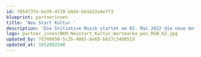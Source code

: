 ```yaml
---
id: 7054737e-be39-4729-b8d4-b61632e4eff3
blueprint: partnerinnen
title: 'Neu Start Kultur '
description: 'Die Initiative Musik startet am 02. Mai 2022 die neue Antragsphase für das Teilprogramm zum Erhalt und Stärkung der Musikinfrastruktur in Deutschland für Deutschland für Livemusikveranstaltungen und überregionale Musikfestivals. Weitere Informationen auf der Website der Initiative Musik.'
logo: partner_innen/BKM_Neustart_Kultur_Wortmarke_pos_RGB_RZ.jpg
updated_by: 7d709850-5c35-4065-be68-b627c348051d
updated_at: 1652892248
---
```

